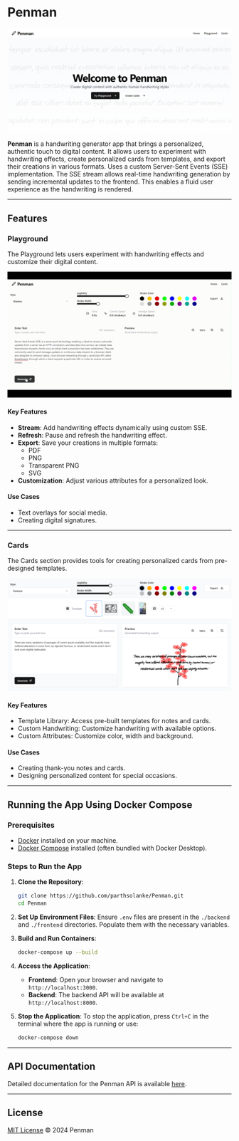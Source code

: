 # **Penman**

![Home](./public/assets/home.png)

**Penman** is a handwriting generator app that brings a personalized, authentic touch to digital content. It allows users to experiment with handwriting effects, create personalized cards from templates, and export their creations in various formats. Uses a custom Server-Sent Events (SSE) implementation. The SSE stream allows real-time handwriting generation by sending incremental updates to the frontend. This enables a fluid user experience as the handwriting is rendered.

---

## **Features**
### **Playground**
The Playground lets users experiment with handwriting effects and customize their digital content.

![Playground Demo](./public/assets/demo.gif)

#### **Key Features**
- **Stream**: Add handwriting effects dynamically using custom SSE.
- **Refresh**: Pause and refresh the handwriting effect.
- **Export**: Save your creations in multiple formats:
  - PDF
  - PNG
  - Transparent PNG
  - SVG
- **Customization**: Adjust various attributes for a personalized look.

#### **Use Cases**
- Text overlays for social media.
- Creating digital signatures.

---

### **Cards**
The Cards section provides tools for creating personalized cards from pre-designed templates.

![Cards Demo](./public/assets/cards.png)

#### **Key Features**
- Template Library: Access pre-built templates for notes and cards.
- Custom Handwriting: Customize handwriting with available options.
- Custom Attributes: Customize color, width and background.

#### **Use Cases**
- Creating thank-you notes and cards.
- Designing personalized content for special occasions.

---

## **Running the App Using Docker Compose**

### **Prerequisites**
- [Docker](https://docs.docker.com/get-docker/) installed on your machine.
- [Docker Compose](https://docs.docker.com/compose/install/) installed (often bundled with Docker Desktop).

### **Steps to Run the App**
1. **Clone the Repository**:
   ```bash
   git clone https://github.com/parthsolanke/Penman.git
   cd Penman
   ```

2. **Set Up Environment Files**:
   Ensure `.env` files are present in the `./backend` and `./frontend` directories. Populate them with the necessary variables.

3. **Build and Run Containers**:
   ```bash
   docker-compose up --build
   ```

4. **Access the Application**:
   - **Frontend**: Open your browser and navigate to `http://localhost:3000`.
   - **Backend**: The backend API will be available at `http://localhost:8000`.

5. **Stop the Application**:
   To stop the application, press `Ctrl+C` in the terminal where the app is running or use:
   ```bash
   docker-compose down
   ```

---

## **API Documentation**
Detailed documentation for the Penman API is available [here](./public/API.md).

---

## **License**
[MIT License](./LICENSE) © 2024 Penman
